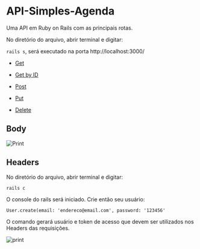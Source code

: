 # API-Simples-Agenda

Uma API em Ruby on Rails com as principais rotas.

No diretório do arquivo, abrir terminal e digitar:

`rails s`, será executado na porta http://localhost:3000/

* [Get](localhost:3000/api/v1/contacts.json)

* [Get by ID](localhost:3000/api/v1/contacts/:id)

* [Post](localhost:3000/api/v1/contacts/:id)

* [Put](localhost:3000/api/v1/contacts/:id)

* [Delete](localhost:3000/api/v1/contacts/:id)

## Body

![Print](https://imgur.com/8ELshMi.png)

## Headers

No diretório do arquivo, abrir terminal e digitar:

`rails c`

O console do rails será iniciado. Crie então seu usuário:

`User.create(email: 'endereco@email.com', password: '123456'`

O comando gerará usuário e token de acesso que devem ser utilizados nos Headers das requisições.

![print](https://imgur.com/3YBgyrB.png)